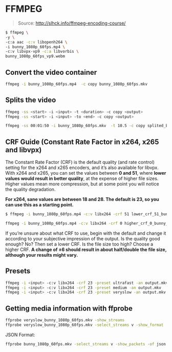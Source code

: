 # FFMPEG

> Source: <http://slhck.info/ffmpeg-encoding-course/>

```bash
$ ffmpeg \
-y \
-c:a aac -c:v libopenh264 \
-i bunny_1080p_60fps.mp4 \
-c:v libvpx-vp9 -c:a libvorbis \
bunny_1080p_60fps_vp9.webm
```

## Convert the video container

```bash
ffmpeg -i bunny_1080p_60fps.mp4  -c copy bunny_1080p_60fps.mkv
```

## Splits the video

```bash
ffmpeg -ss <start> -i <input> -t <duration> -c copy <output>
ffmpeg -ss <start> -i <input> -to <end> -c copy <output>
```

```bash
ffmpeg -ss 00:01:50 -i bunny_1080p_60fps.mkv  -t 10.5 -c copy splited_bunny_1080p_60fps.mkv
```

## CRF Guide (Constant Rate Factor in x264, x265 and libvpx)

The Constant Rate Factor (CRF) is the default quality (and rate control) setting for the x264 and x265 encoders, and it’s also available for libvpx. With x264 and x265, you can set the values between **0 and 51**, where **lower values would result in better quality**, at the expense of higher file sizes. Higher values mean more compression, but at some point you will notice the quality degradation.

**For x264, sane values are between 18 and 28. The default is 23, so you can use this as a starting point.**

```bash
$ ffmpeg -i bunny_1080p_60fps.mp4 -c:v libx264 -crf 51 lower_crf_51_bunny_1080p_60fps.mp4

ffmpeg -i bunny_1080p_60fps.mp4 -c:v libx264 -crf 0 higher_crf_0_bunny_1080p_60fps.mp4
```

If you’re unsure about what CRF to use, begin with the default and change it according to your subjective impression of the output. Is the quality good enough? No? Then set a lower CRF. Is the file size too high? Choose a higher CRF. **A change of ±6 should result in about half/double the file size, although your results might vary.**

## Presets

```bash
ffmpeg -i <input> -c:v libx264 -crf 23 -preset ultrafast -an output.mkv
ffmpeg -i <input> -c:v libx264 -crf 23 -preset medium -an output.mkv
ffmpeg -i <input> -c:v libx264 -crf 23 -preset veryslow -an output.mkv
```

## Getting media information with ffprobe

```bash
ffprobe veryslow_bunny_1080p_60fps.mkv -show_streams
ffprobe veryslow_bunny_1080p_60fps.mkv -select_streams v -show_format
```

JSON Format:

```bash
ffprobe bunny_1080p_60fps.mkv -select_streams v -show_packets -of json | jq
```
